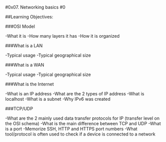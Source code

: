 #0x07. Networking basics #0

##Learning Objectives:

###OSI Model

-What it is
-How many layers it has
-How it is organized

###What is a LAN

-Typical usage
-Typical geographical size

###What is a WAN

-Typical usage
-Typical geographical size

###What is the Internet

-What is an IP address
-What are the 2 types of IP address
-What is localhost
-What is a subnet
-Why IPv6 was created

###TCP/UDP

-What are the 2 mainly used data transfer protocols for IP (transfer level on the OSI schema)
-What is the main difference between TCP and UDP
-What is a port
-Memorize SSH, HTTP and HTTPS port numbers
-What tool/protocol is often used to check if a device is connected to a network
